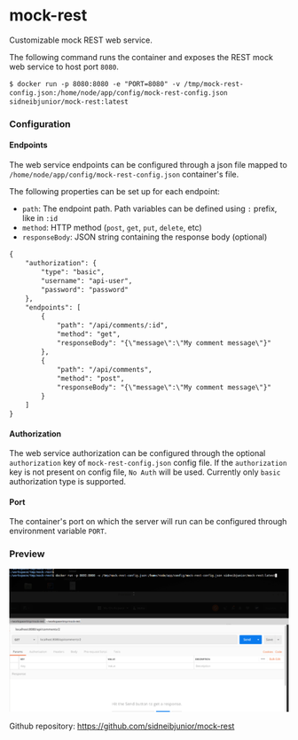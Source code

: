 # mock-rest
Customizable mock REST web service.

The following command runs the container and exposes the REST mock web service to host port `8080`.

```
$ docker run -p 8080:8080 -e "PORT=8080" -v /tmp/mock-rest-config.json:/home/node/app/config/mock-rest-config.json sidneibjunior/mock-rest:latest
```

### Configuration

#### Endpoints
The web service endpoints can be configured through a json file mapped to `/home/node/app/config/mock-rest-config.json` container's file.

The following properties can be set up for each endpoint:
- `path`: The endpoint path. Path variables can be defined using `:` prefix, like in `:id`
- `method`: HTTP method (`post`, `get`, `put`, `delete`, etc)
- `responseBody`: JSON string containing the response body (optional)

```
{
    "authorization": {
        "type": "basic",
        "username": "api-user",
        "password": "password"
    },
    "endpoints": [
        {
            "path": "/api/comments/:id",
            "method": "get",
            "responseBody": "{\"message\":\"My comment message\"}"
        },
        {
            "path": "/api/comments",
            "method": "post",
            "responseBody": "{\"message\":\"My comment message\"}"
        }
    ]
}
```

#### Authorization
The web service authorization can be configured through the optional `authorization` key of `mock-rest-config.json` config file. If the `authorization` key is not present on config file, `No Auth` will be used.
Currently only `basic` authorization type is supported.

#### Port
The container's port on which the server will run can be configured through environment variable `PORT`.

### Preview
![Mock REST](https://github.com/sidneibjunior/mock-rest/raw/master/docs/mock-rest.gif)

Github repository: https://github.com/sidneibjunior/mock-rest
